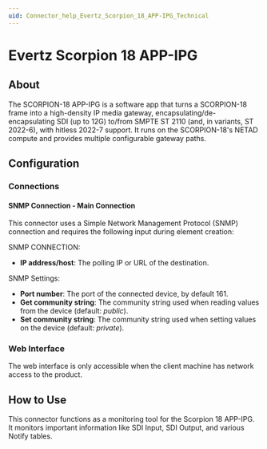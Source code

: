 ```yaml
---
uid: Connector_help_Evertz_Scorpion_18_APP-IPG_Technical
---
```


# Evertz Scorpion 18 APP-IPG

## About

The SCORPION-18 APP-IPG is a software app that turns a SCORPION-18 frame into a high-density IP media gateway, encapsulating/de-encapsulating SDI (up to 12G) to/from SMPTE ST 2110 (and, in variants, ST 2022-6), with hitless 2022-7 support. It runs on the SCORPION-18's NETAD compute and provides multiple configurable gateway paths.

## Configuration

### Connections

#### SNMP Connection - Main Connection

This connector uses a Simple Network Management Protocol (SNMP) connection and requires the following input during element creation:

SNMP CONNECTION:

- **IP address/host**: The polling IP or URL of the destination.

SNMP Settings:

- **Port number**: The port of the connected device, by default 161.
- **Get community string**: The community string used when reading values from the device (default: *public*).
- **Set community string**: The community string used when setting values on the device (default: *private*).

### Web Interface

The web interface is only accessible when the client machine has network access to the product.

## How to Use

This connector functions as a monitoring tool for the Scorpion 18 APP-IPG. It monitors important information like SDI Input, SDI Output, and various Notify tables.
